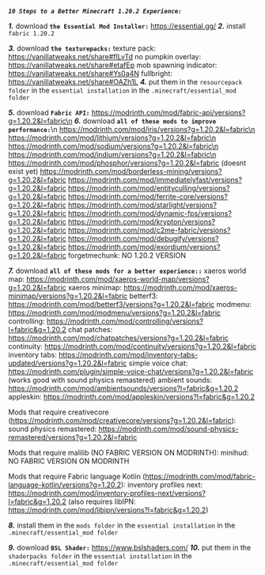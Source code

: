 __***`10 Steps to a Better Minecraft 1.20.2 Experience:`***__

***1.*** download **`the Essential Mod Installer:`**
https://essential.gg/
***2.*** install `fabric 1.20.2`

***3.*** download **`the texturepacks:`**
texture pack: https://vanillatweaks.net/share#flLvTd
no pumpkin overlay: https://vanillatweaks.net/share#etafEp
mob spawning indicator: https://vanillatweaks.net/share#Ys0a4N
fullbright: https://vanillatweaks.net/share#OAZh1L
***4.*** put them in the `resourcepack folder` in the `essential installation` in the `.minecraft/essential_mod folder`

***5.*** download **`Fabric API:`**
https://modrinth.com/mod/fabric-api/versions?g=1.20.2&l=fabric\n
***6.*** download **`all of these mods to improve performance:`**\n
https://modrinth.com/mod/iris/versions?g=1.20.2&l=fabric\n
https://modrinth.com/mod/lithium/versions?g=1.20.2&l=fabric\n
https://modrinth.com/mod/sodium/versions?g=1.20.2&l=fabric\n
https://modrinth.com/mod/indium/versions?g=1.20.2&l=fabric\n
https://modrinth.com/mod/phosphor/versions?g=1.20.2&l=fabric (doesnt exist yet)
https://modrinth.com/mod/borderless-mining/versions?g=1.20.2&l=fabric
https://modrinth.com/mod/immediatelyfast/versions?g=1.20.2&l=fabric
https://modrinth.com/mod/entityculling/versions?g=1.20.2&l=fabric
https://modrinth.com/mod/ferrite-core/versions?g=1.20.2&l=fabric
https://modrinth.com/mod/starlight/versions?g=1.20.2&l=fabric
https://modrinth.com/mod/dynamic-fps/versions?g=1.20.2&l=fabric
https://modrinth.com/mod/krypton/versions?g=1.20.2&l=fabric
https://modrinth.com/mod/c2me-fabric/versions?g=1.20.2&l=fabric
https://modrinth.com/mod/debugify/versions?g=1.20.2&l=fabric
https://modrinth.com/mod/exordium/versions?g=1.20.2&l=fabric
forgetmechunk: NO 1.20.2 VERSION

***7.*** download **`all of these mods for a better experience::`**
xaeros world map: https://modrinth.com/mod/xaeros-world-map/versions?g=1.20.2&l=fabric
xaeros minimap: https://modrinth.com/mod/xaeros-minimap/versions?g=1.20.2&l=fabric
betterf3: https://modrinth.com/mod/betterf3/versions?g=1.20.2&l=fabric
modmenu: https://modrinth.com/mod/modmenu/versions?g=1.20.2&l=fabric
controlling: https://modrinth.com/mod/controlling/versions?l=fabric&g=1.20.2
chat patches: https://modrinth.com/mod/chatpatches/versions?g=1.20.2&l=fabric
continuity: https://modrinth.com/mod/continuity/versions?g=1.20.2&l=fabric
inventory tabs: https://modrinth.com/mod/inventory-tabs-updated/versions?g=1.20.2&l=fabric
simple voice chat: https://modrinth.com/plugin/simple-voice-chat/versions?g=1.20.2&l=fabric (works good with sound physics remastered)
ambient sounds: https://modrinth.com/mod/ambientsounds/versions?l=fabric&g=1.20.2
appleskin: https://modrinth.com/mod/appleskin/versions?l=fabric&g=1.20.2

Mods that require creativecore (https://modrinth.com/mod/creativecore/versions?g=1.20.2&l=fabric):
sound physics remastered: https://modrinth.com/mod/sound-physics-remastered/versions?g=1.20.2&l=fabric

Mods that require malilib (NO FABRIC VERSION ON MODRINTH):
minihud: NO FABRIC VERSION ON MODRINTH

Mods that require Fabric language Kotlin (https://modrinth.com/mod/fabric-language-kotlin/versions?g=1.20.2):
inventory profiles next: https://modrinth.com/mod/inventory-profiles-next/versions?l=fabric&g=1.20.2 (also requires libIPN: https://modrinth.com/mod/libipn/versions?l=fabric&g=1.20.2)

***8.*** install them in the `mods folder` in the `essential installation` in the `.minecraft/essential_mod folder`

***9.*** download **`BSL Shader:`**
https://www.bslshaders.com/
***10.*** put them in the `shaderpacks folder` in the `essential installation` in the `.minecraft/essential_mod folder`
